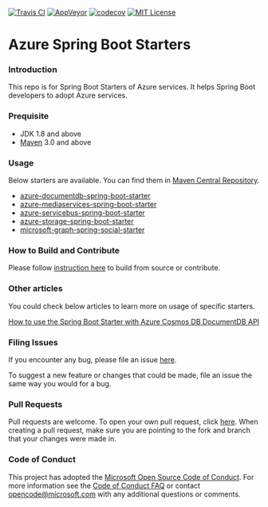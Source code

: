 [![Travis CI](https://travis-ci.org/Microsoft/azure-spring-boot-starters.svg?branch=master)](https://travis-ci.org/Microsoft/azure-spring-boot-starters)
[![AppVeyor](https://ci.appveyor.com/api/projects/status/eashoj50qw399l8a/branch/yungez-appveyor?svg=true)](https://ci.appveyor.com/project/yungez/azure-spring-boot-starters)
[![codecov](https://codecov.io/gh/microsoft/azure-spring-boot-starters/branch/master/graph/badge.svg)](https://codecov.io/gh/microsoft/azure-spring-boot-starters)
[![MIT License](http://img.shields.io/badge/license-MIT-green.svg) ](https://github.com/Microsoft/azure-spring-boot-starters/blob/master/LICENSE)

# Azure Spring Boot Starters

### Introduction

This repo is for Spring Boot Starters of Azure services. It helps Spring Boot developers to adopt Azure services.

### Prequisite
- JDK 1.8 and above
- [Maven](http://maven.apache.org/) 3.0 and above

### Usage

Below starters are available. You can find them in [Maven Central Repository](https://search.maven.org/).

- [azure-documentdb-spring-boot-starter](documentdb/azure-documentdb-spring-boot-starter/README.md)
- [azure-mediaservices-spring-boot-starter](mediaservices/azure-mediaservices-spring-boot-starter/README.md)
- [azure-servicebus-spring-boot-starter](servicebus/azure-servicebus-spring-boot-starter/README.md)
- [azure-storage-spring-boot-starter](storage/azure-storage-spring-boot-starter/README.md)
- [microsoft-graph-spring-social-starter](microsoft-graph/microsoft-graph-spring-social-starter-sample/README.md)


### How to Build and Contribute
Please follow [instruction here](./HowToContribute.md) to build from source or contribute.

### Other articles
You could check below articles to learn more on usage of specific starters.

[How to use the Spring Boot Starter with Azure Cosmos DB DocumentDB API](https://docs.microsoft.com/en-us/azure/cosmos-db/documentdb-java-spring-boot-starter-with-cosmos-db)

### Filing Issues

If you encounter any bug, please file an issue [here](https://github.com/Microsoft/azure-spring-boot-starters/issues/new).

To suggest a new feature or changes that could be made, file an issue the same way you would for a bug.

### Pull Requests

Pull requests are welcome. To open your own pull request, click [here](https://github.com/Microsoft/azure-spring-boot-starters/compare). When creating a pull request, make sure you are pointing to the fork and branch that your changes were made in.

### Code of Conduct

This project has adopted the [Microsoft Open Source Code of Conduct](https://opensource.microsoft.com/codeofconduct/). For more information see the [Code of Conduct FAQ](https://opensource.microsoft.com/codeofconduct/faq/) or contact [opencode@microsoft.com](mailto:opencode@microsoft.com) with any additional questions or comments.
